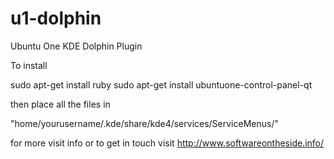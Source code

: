 u1-dolphin
==========

Ubuntu One KDE Dolphin Plugin

To install

sudo apt-get install ruby
sudo apt-get install ubuntuone-control-panel-qt

then place all the files in

"home/yourusername/.kde/share/kde4/services/ServiceMenus/"

for more visit info or to get in touch visit http://www.softwareontheside.info/
